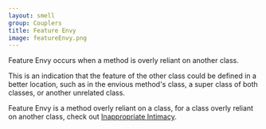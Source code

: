 ```yaml
---
layout: smell
group: Couplers
title: Feature Envy
image: featureEnvy.png
---
```

Feature Envy occurs when a method is overly reliant on another class.

This is an indication that the feature of the other class could be defined in a better location, such as in the envious method's class, a super class of both classes, or another unrelated class.

Feature Envy is a method overly reliant on a class, for a class overly reliant on another class, check out [Inappropriate Intimacy](inappropriate-intimacy).